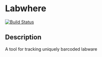 Labwhere
========

[![Build Status](https://travis-ci.org/radome/labwhere.svg?branch=test_openstack)](https://travis-ci.org/radome/labwhere)

Description
-----------

A tool for tracking uniquely barcoded labware
